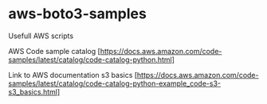 # aws-boto3-samples
Usefull AWS scripts

AWS Code sample catalog [https://docs.aws.amazon.com/code-samples/latest/catalog/code-catalog-python.html]

Link to AWS documentation s3 basics [https://docs.aws.amazon.com/code-samples/latest/catalog/code-catalog-python-example_code-s3-s3_basics.html]
